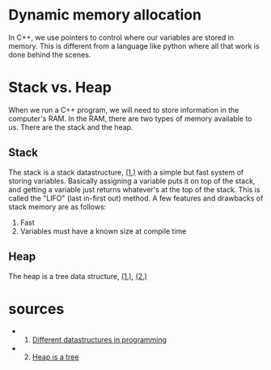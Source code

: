 # Dynamic memory allocation

In C++, we use pointers to control where our variables are stored in memory. This is different from a language like python where all that work is done behind the scenes. 

# Stack vs. Heap

When we run a C++ program, we will need to store information in the computer's RAM. In the RAM, there are two types of memory available to us. There are the stack and the heap.

## Stack
The stack is a stack datastructure, [(1.)](#sources) with a simple but fast system of storing variables. Basically assigning a variable puts it on top of 
the stack, and getting a variable just returns whatever's at the top of the stack. This is called the "LIFO" (last in-first out) method. A few features and drawbacks of stack memory are as follows:
1. Fast
2. Variables must have a known size at compile time

## Heap
The heap is a tree data structure, [(1.)](#sources), [(2.)](#sources)



# sources
- 1. [Different datastructures in programming](https://john9francis.github.io/datastructures/)
- 2. [Heap is a tree](https://en.wikipedia.org/wiki/Heap_(data_structure))
